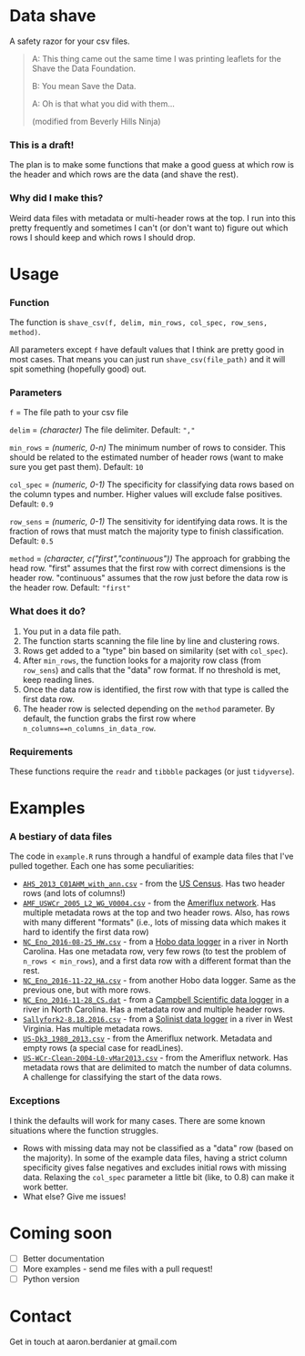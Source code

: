 # Data shave
A safety razor for your csv files.

> A: This thing came out the same time I was printing leaflets for the Shave the Data Foundation.
>
> B: You mean Save the Data.
>
> A: Oh is that what you did with them...
>
> (modified from Beverly Hills Ninja)

### This is a draft!
The plan is to make some functions that make a good guess at which row is the header and which rows are the data (and shave the rest).

### Why did I make this?
Weird data files with metadata or multi-header rows at the top. I run into this pretty frequently and sometimes I can't (or don't want to) figure out which rows I should keep and which rows I should drop.

# Usage
### Function
The function is `shave_csv(f, delim, min_rows, col_spec, row_sens, method)`.

All parameters except `f` have default values that I think are pretty good in most cases. That means you can just run `shave_csv(file_path)` and it will spit something (hopefully good) out.

### Parameters
`f` = The file path to your csv file

`delim` = *(character)* The file delimiter. Default: `","`

`min_rows` = *(numeric, 0-n)* The minimum number of rows to consider. This should be related to the estimated number of header rows (want to make sure you get past them). Default: `10`

`col_spec` = *(numeric, 0-1)* The specificity for classifying data rows based on the column types and number. Higher values will exclude false positives. Default: `0.9`

`row_sens` = *(numeric, 0-1)* The sensitivity for identifying data rows. It is the fraction of rows that must match the majority type to finish classification. Default: `0.5`

`method` = *(character, c("first","continuous"))* The approach for grabbing the head row. "first" assumes that the first row with correct dimensions is the header row. "continuous" assumes that the row just before the data row is the header row. Default: `"first"`

### What does it do?
1. You put in a data file path.
2. The function starts scanning the file line by line and clustering rows.
3. Rows get added to a "type" bin based on similarity (set with `col_spec`).
4. After `min_rows`, the function looks for a majority row class (from `row_sens`) and calls that the "data" row format. If no threshold is met, keep reading lines.
5. Once the data row is identified, the first row with that type is called the first data row.
6. The header row is selected depending on the `method` parameter. By default, the function grabs the first row where `n_columns==n_columns_in_data_row`.

### Requirements
These functions require the `readr` and `tibbble` packages (or just `tidyverse`).

# Examples
### A bestiary of data files
The code in `example.R` runs through a handful of example data files that I've pulled together. Each one has some peculiarities:
- [`AHS_2013_C01AHM_with_ann.csv`](https://github.com/berdaniera/data-shave/blob/master/example-files/AHS_2013_C01AHM_with_ann.csv) - from the [US Census](https://www.census.gov/). Has two header rows (and lots of columns!)
- [`AMF_USWCr_2005_L2_WG_V0004.csv`](https://github.com/berdaniera/data-shave/blob/master/example-files/AMF_USWCr_2005_L2_WG_V004.csv) - from the [Ameriflux network](https://ameriflux.lbl.gov/). Has multiple metadata rows at the top and two header rows. Also, has rows with many different "formats" (i.e., lots of missing data which makes it hard to identify the first data row)
- [`NC_Eno_2016-08-25_HW.csv`](https://github.com/berdaniera/data-shave/blob/master/example-files/NC_Eno_2016-08-25_HW.csv) - from a [Hobo data logger](http://www.onsetcomp.com/) in a river in North Carolina. Has one metadata row, very few rows (to test the problem of `n_rows < min_rows`), and a first data row with a different format than the rest.
- [`NC_Eno_2016-11-22_HA.csv`](https://github.com/berdaniera/data-shave/blob/master/example-files/NC_Eno_2016-11-22_HA.csv) - from another Hobo data logger. Same as the previous one, but with more rows.
- [`NC_Eno_2016-11-28_CS.dat`](https://github.com/berdaniera/data-shave/blob/master/example-files/NC_Eno_2016-11-28_CS.dat) - from a [Campbell Scientific data logger](https://www.campbellsci.com/) in a river in North Carolina. Has a metadata row and multiple header rows.
- [`Sallyfork2-8.18.2016.csv`](https://github.com/berdaniera/data-shave/blob/master/example-files/Sallyfork2-8.18.2016.csv) - from a [Solinist data logger](https://www.solinst.com/) in a river in West Virginia. Has multiple metadata rows.
- [`US-Dk3_1980_2013.csv`](https://github.com/berdaniera/data-shave/blob/master/example-files/US-Dk3_1980_2013.csv) - from the Ameriflux network. Metadata and empty rows (a special case for readLines).
- [`US-WCr-Clean-2004-L0-vMar2013.csv`](https://github.com/berdaniera/data-shave/blob/master/example-files/US-WCr-Clean-2004-L0-vMar2013.csv) - from the Ameriflux network. Has metadata rows that are delimited to match the number of data columns. A challenge for classifying the start of the data rows.

### Exceptions
I think the defaults will work for many cases. There are some known situations where the function struggles.

- Rows with missing data may not be classified as a "data" row (based on the majority). In some of the example data files, having a strict column specificity gives false negatives and excludes initial rows with missing data. Relaxing the `col_spec` parameter a little bit (like, to 0.8) can make it work better.
- What else? Give me issues!

# Coming soon
- [ ] Better documentation
- [ ] More examples - send me files with a pull request!
- [ ] Python version

# Contact
Get in touch at aaron.berdanier at gmail.com
